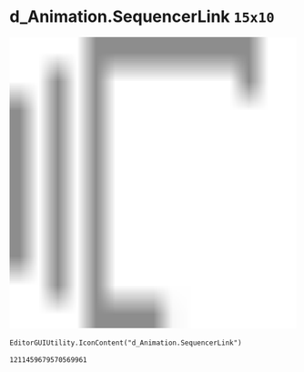 # d_Animation.SequencerLink `15x10`
<img src="/img/d_Animation.SequencerLink.png" width=512 height=512>

``` CSharp
EditorGUIUtility.IconContent("d_Animation.SequencerLink")
```
```
1211459679570569961
```
